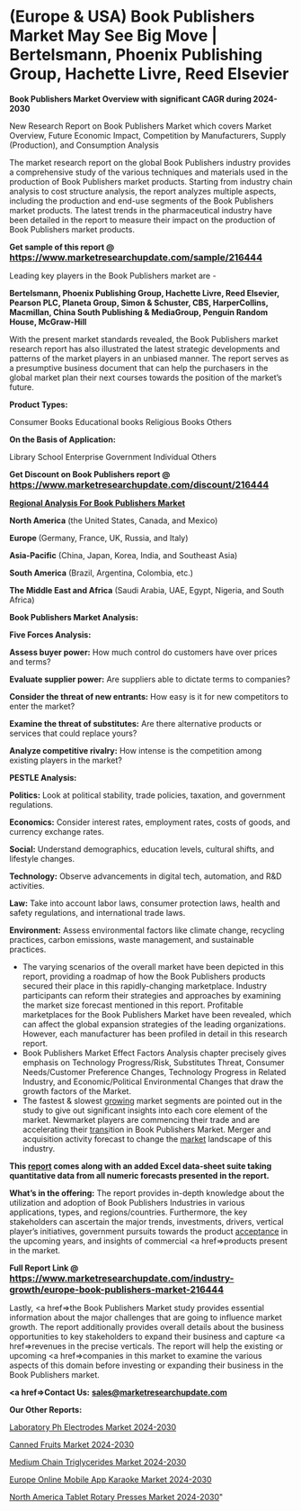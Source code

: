 # (Europe & USA) Book Publishers Market May See Big Move | Bertelsmann, Phoenix Publishing Group, Hachette Livre, Reed Elsevier

<strong>Book Publishers Market Overview with significant CAGR during 2024-2030</strong>

New Research Report on Book Publishers Market which covers Market Overview, Future Economic Impact, Competition by Manufacturers, Supply (Production), and Consumption Analysis

The market research report on the global Book Publishers industry provides a comprehensive study of the various techniques and materials used in the production of Book Publishers market products. Starting from industry chain analysis to cost structure analysis, the report analyzes multiple aspects, including the production and end-use segments of the Book Publishers market products. The latest trends in the pharmaceutical industry have been detailed in the report to measure their impact on the production of Book Publishers market products.

<strong>Get sample of this report @ <a href=https://www.marketresearchupdate.com/sample/216444><font size=3 color=#0000ff>https://www.marketresearchupdate.com/sample/216444</font></a></strong>

Leading key players in the Book Publishers market are -

<strong>Bertelsmann, Phoenix Publishing Group, Hachette Livre, Reed Elsevier, Pearson PLC, Planeta Group, Simon & Schuster, CBS, HarperCollins, Macmillan, China South Publishing & MediaGroup, Penguin Random House, McGraw-Hill</strong>

With the present market standards revealed, the Book Publishers market research report has also illustrated the latest strategic developments and patterns of the market players in an unbiased manner. The report serves as a presumptive business document that can help the purchasers in the global market plan their next courses towards the position of the market’s future.

<strong>Product Types:</strong>

Consumer Books
Educational books
Religious Books
Others

<strong>On the Basis of Application:</strong>

Library
School
Enterprise
Government
Individual
Others

<strong>Get Discount on Book Publishers report @ <a href=https://www.marketresearchupdate.com/discount/216444><font size=3 color=#0000ff>https://www.marketresearchupdate.com/discount/216444</font></a></strong>

<strong><u><b>Regional Analysis For Book Publishers Market</b></u></strong>

<strong><b>North America</b></strong> (the United States, Canada, and Mexico)

<strong><b>Europe </b></strong>(Germany, France, UK, Russia, and Italy)

<strong><b>Asia-Pacific</b></strong> (China, Japan, Korea, India, and Southeast Asia)

<strong><b>South America</b></strong> (Brazil, Argentina, Colombia, etc.)

<strong><b>The Middle East and Africa</b></strong> (Saudi Arabia, UAE, Egypt, Nigeria, and South Africa)

<strong>Book Publishers Market Analysis:</strong>

<strong>Five Forces Analysis:</strong>

<strong>Assess buyer power:</strong> How much control do customers have over prices and terms?

<strong>Evaluate supplier power:</strong> Are suppliers able to dictate terms to companies?

<strong>Consider the threat of new entrants:</strong> How easy is it for new competitors to enter the market?

<strong>Examine the threat of substitutes:</strong> Are there alternative products or services that could replace yours?

<strong>Analyze competitive rivalry:</strong> How intense is the competition among existing players in the market?

<strong>PESTLE Analysis:</strong>

<strong>Politics:</strong> Look at political stability, trade policies, taxation, and government regulations.

<strong>Economics:</strong> Consider interest rates, employment rates, costs of goods, and currency exchange rates.

<strong>Social:</strong> Understand demographics, education levels, cultural shifts, and lifestyle changes.

<strong>Technology:</strong> Observe advancements in digital tech, automation, and R&D activities.

<strong>Law:</strong> Take into account labor laws, consumer protection laws, health and safety regulations, and international trade laws.

<strong>Environment:</strong> Assess environmental factors like climate change, recycling practices, carbon emissions, waste management, and sustainable practices.

<ul>
  <li>The varying scenarios of the overall market have been depicted in this report, providing a roadmap of how the Book Publishers products secured their place in this rapidly-changing marketplace. Industry participants can reform their strategies and approaches by examining the market size forecast mentioned in this report. Profitable marketplaces for the Book Publishers Market have been revealed, which can affect the global expansion strategies of the leading organizations. However, each manufacturer has been profiled in detail in this research report.</li>
  <li>Book Publishers Market Effect Factors Analysis chapter precisely gives emphasis on Technology Progress/Risk, Substitutes Threat, Consumer Needs/Customer Preference Changes, Technology Progress in Related Industry, and Economic/Political Environmental Changes that draw the growth factors of the Market.</li>
  <li>The fastest &amp; slowest <a href=ASDF991299>growing</a> market segments are pointed out in the study to give out significant insights into each core element of the market. Newmarket players are commencing their trade and are accelerating their <a href=>trans</a>ition in Book Publishers Market. Merger and acquisition activity forecast to change the <a href=>market</a> landscape of this industry.</li>
</ul>
<strong>This <a href=>report</a> comes along with an added Excel data-sheet suite taking quantitative data from all numeric forecasts presented in the report.</strong>

<strong>What’s in the offering:</strong> The report provides in-depth knowledge about the utilization and adoption of Book Publishers Industries in various applications, types, and regions/countries. Furthermore, the key stakeholders can ascertain the major trends, investments, drivers, vertical player’s initiatives, government pursuits towards the product <a href=ASDF881288>acceptance</a> in the upcoming years, and insights of commercial <a href=>products</a> present in the market.

<strong>Full Report Link @ <a href=https://www.marketresearchupdate.com/industry-growth/europe-book-publishers-market-216444><font size=3 color=#0000ff>https://www.marketresearchupdate.com/industry-growth/europe-book-publishers-market-216444</font></a></strong>

Lastly, <a href=>the</a> Book Publishers Market study provides essential information about the major challenges that are going to influence market growth. The report additionally provides overall details about the business opportunities to key stakeholders to expand their business and capture <a href=>revenues</a> in the precise verticals. The report will help the existing or upcoming <a href=>companies</a> in this market to examine the various aspects of this domain before investing or expanding their business in the Book Publishers market.

<strong><a href=><strong>Contact Us:</strong></a></strong>
<strong>sales@marketresearchupdate.com</strong>

<strong>Our Other Reports:</strong>

<a href=https://www.linkedin.com/pulse/laboratory-ph-electrodes-market-has-huge-demand>Laboratory Ph Electrodes Market 2024-2030</a>

<a href=https://www.linkedin.com/pulse/canned-fruits-market-outlooks-2023-size-players>Canned Fruits Market 2024-2030</a>

<a href=https://www.linkedin.com/pulse/medium-chain-triglycerides-market-size-trends-consumption>Medium Chain Triglycerides Market 2024-2030</a>

<a href=https://www.linkedin.com/pulse/europe-online-mobile-app-karaoke-market-8sjif/>Europe Online Mobile App Karaoke Market 2024-2030</a>

<a href=https://medium.com/@raj9ghosh9/north-america-tablet-rotary-presses-market-trends-2023-upcoming-opportunities-with-fette-korsch-00e3233d75d6>North America Tablet Rotary Presses Market 2024-2030</a>"

